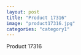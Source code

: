 ```yaml
---
layout: post
title: "Product 17316"
image: "product17316.jpg"
categories: "category1"
---
```

Product 17316
